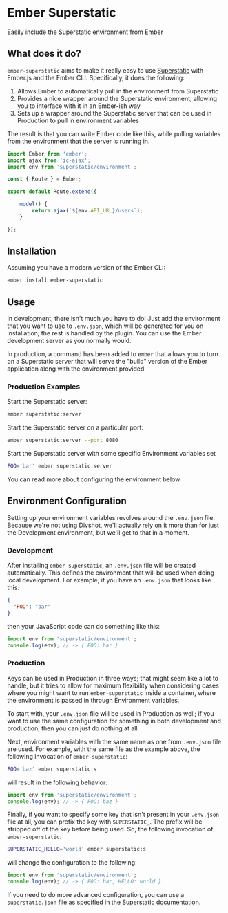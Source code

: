 # Ember Superstatic

Easily include the Superstatic environment from Ember

## What does it do?

`ember-superstatic` aims to make it really easy to use [Superstatic][superstatic-github] with Ember.js and the Ember CLI.  Specifically, it does the following:

1. Allows Ember to automatically pull in the environment from Superstatic
2. Provides a nice wrapper around the Superstatic environment, allowing you to interface with it in an Ember-ish way
3. Sets up a wrapper around the Superstatic server that can be used in Production to pull in environment variables

The result is that you can write Ember code like this, while pulling variables from the environment that the server is running in.

```javascript
import Ember from 'ember';
import ajax from 'ic-ajax';
import env from 'superstatic/environment';

const { Route } = Ember;

export default Route.extend({

    model() {
        return ajax(`${env.API_URL}/users`);
    }

});
```

## Installation

Assuming you have a modern version of the Ember CLI:

```bash
ember install ember-superstatic
```

## Usage

In development, there isn't much you have to do! Just add the environment that you want to use to `.env.json`, which will be generated for you on installation; the rest is handled by the plugin.  You can use the Ember development server as you normally would.

In production, a command has been added to `ember` that allows you to turn on a Superstatic server that will serve the "build" version of the Ember application along with the environment provided.

### Production Examples

Start the Superstatic server:

```bash
ember superstatic:server
```

Start the Superstatic server on a particular port:

```bash
ember superstatic:server --port 8080
```

Start the Superstatic server with some specific Environment variables set

```bash
FOO='bar' ember superstatic:server
```

You can read more about configuring the environment below.


## Environment Configuration

Setting up your environment variables revolves around the `.env.json` file.  Because we're not using Divshot, we'll actually rely on it more than for just the Development environment, but we'll get to that in a moment.

### Development

After installing `ember-superstatic`, an `.env.json` file will be created automatically.  This defines the environment that will be used when doing local development.  For example, if you have an `.env.json` that looks like this:

```json
{
  "FOO": "bar"
}
```

then your JavaScript code can do something like this:

```javascript
import env from 'superstatic/environment';
console.log(env); // -> { FOO: bar }
```

### Production

Keys can be used in Production in three ways; that might seem like a lot to handle, but it tries to allow for maximum flexibility when considering cases where you might want to run `ember-superstatic` inside a container, where the environment is passed in through Environment variables.

To start with, your `.env.json` file will be used in Production as well; if you want to use the same configuration for something in both development and production, then you can just do nothing at all.

Next, environment variables with the same name as one from `.env.json` file are used.  For example, with the same file as the example above, the following invocation of `ember-superstatic`:

```bash
FOO='baz' ember superstatic:s
```

will result in the following behavior:

```javascript
import env from 'superstatic/environment';
console.log(env); // -> { FOO: baz }
```

Finally, if you want to specify some key that isn't present in your `.env.json` file at all, you can prefix the key with `SUPERSTATIC_`.  The prefix will be stripped off of the key before being used.  So, the following invocation of `ember-superstatic`:

```bash
SUPERSTATIC_HELLO='world' ember superstatic:s
```

will change the configuration to the following:

```javascript
import env from 'superstatic/environment';
console.log(env); // -> { FOO: bar, HELLO: world }
```

If you need to do more advanced configuration, you can use a `superstatic.json` file as specified in the [Superstatic documentation][superstatic-config-docs].


[superstatic-github]: https://github.com/firebase/superstatic
[superstatic-config-docs]: http://superstatic.org/#configuration
